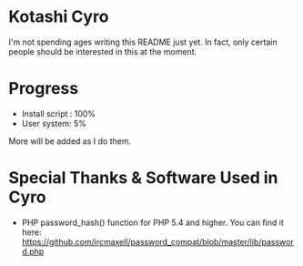 # Kotashi Cyro
I'm not spending ages writing this README just yet. In fact, only certain people should be interested in this at the moment.

# Progress
- Install script : 100%
- User system: 5%

More will be added as I do them.

# Special Thanks & Software Used in Cyro
- PHP password_hash() function for PHP 5.4 and higher. You can find it here:
	https://github.com/ircmaxell/password_compat/blob/master/lib/password.php
